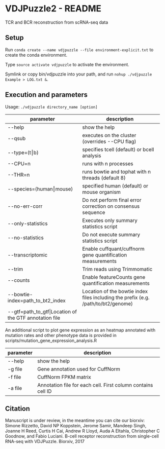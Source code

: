 # VDJPuzzle2 - README #

TCR and BCR reconstruction from scRNA-seq data

## Setup

Run `conda create --name vdjpuzzle --file environment-explicit.txt` to create the conda environment. 

Type `source activate vdjpuzzle` to activate the environment. 

Symlink or copy bin/vdjpuzzle into your path, and run `nohup ./vdjpuzzle Example > LOG.txt &`.

## Execution and parameters

Usage: `./vdjpuzzle directory_name [option]`

|parameter|description|
| ------------- |-------------|
|--help|show the help|
|--qsub|executes on the cluster (overrides --CPU flag)|
|--type=(t⎮b)|specifies tcell (default) or bcell analysis|
|--CPU=n|runs with n processes|
|--THR=n|runs bowtie and tophat with n threads (default 8)|
|--species=(human⎮mouse)|specified human (default) or mouse organism|
|--no-err-corr|Do not perform final error correction on consensus sequence|
|--only-statistics|Executes only summary statistics script|
|--no-statistics|Do not execute summary statistics script|
|--transcriptomic|Enable cuffquant/cuffnorm gene quantification measurements|
|--trim|Trim reads using Trimmomatic|
|--counts|Enable featureCounts gene quantification measurements|
|--bowtie-index=path\_to\_bt2\_index|Location of the bowtie index files including the prefix (e.g. /path/to/bt2/genome)|
|--gtf=path\_to\_gtf\|Location of the GTF annotation file|

An additional script to plot gene expression as an heatmap annotated with mutation rates and other phenotype data is provided in scripts/mutation\_gene\_expression\_analysis.R

|parameter|description|
| ------------- |-------------|
|--help|show the help|
|-g file|Gene annotation used for CuffNorm|
|-f file|CuffNorm FPKM matrix|
|-a file|Annotation file for each cell. First column contains cell ID|


## Citation

Manuscript is under review, in the meantime you can cite our biorxiv:
Simone Rizzetto, David NP Koppstein, Jerome Samir, Mandeep Singh, Joanne H Reed, Curtis H Cai, Andrew R Lloyd, Auda A Eltahla, Christopher C Goodnow, and Fabio Luciani. B-cell receptor reconstruction from single-cell RNA-seq with VDJPuzzle. Biorxiv, 2017
